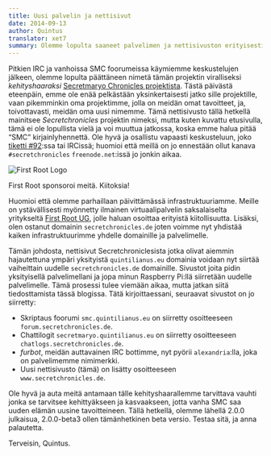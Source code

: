 ```yaml
---
title: Uusi palvelin ja nettisivut
date: 2014-09-13
author: Quintus
translator: xet7
summary: Olemme lopulta saaneet palvelimen ja nettisivuston erityisesti omaa kehityshaaraamme varten.
---
```


Pitkien IRC ja vanhoissa SMC foorumeissa käymiemme keskustelujen jälkeen, olemme lopulta 
päättäneen nimetä tämän projektin viralliseksi _kehityshaaraksi_ [Secretmaryo 
Chronicles projektista][1]. Tästä päivästä eteenpäin, emme ole enää pelkästään yksinkertaisesti 
jatko sille projektille, vaan pikemminkin oma projektimme, jolla on 
meidän omat tavoitteet, ja, toivottavasti, meidän oma uusi nimemme. Tämä nettisivusto 
tällä hetkellä mainitsee _Secretchronicles_ projektin nimeksi, 
mutta kuten kuvattu etusivulla, tämä ei ole lopullista vielä ja voi 
muuttua jatkossa, koska emme halua pitää “SMC” 
kirjainlyhennettä. Ole hyvä ja osallistu vapaasti keskusteluun, joko 
[tiketti #92][2]:ssa tai IRCissä; huomioi että meillä on jo ennestään ollut kanava 
`#secretchronicles` `freenode.net`:issä jo jonkin aikaa.

<div class="img-right">
<img
src="/assets/news-images/2014-09-13-new-server-and-website_firstroot.png"
alt="First Root Logo"/>
<p>First Root sponsoroi meitä. Kiitoksia!</p>
</div>

Huomioi että olemme parhaillaan päivittämässä infrastruktuuriamme. Meille on 
ystävällisesti myönnetty ilmainen virtuaalipalvelin saksalaiselta yritykseltä [First 
Root UG][3], jolle haluan osoittaa erityistä kiitollisuutta. Lisäksi, olen 
ostanut domainin `secretchronicles.de` joten voimme nyt 
yhdistää kaiken infrastruktuurimme yhdelle domainille ja palvelimelle.

Tämän johdosta, nettisivut Secretchroniclesista jotka olivat 
aiemmin hajautettuna ympäri yksityistä `quintilianus.eu` domainia voidaan 
nyt siirtää vaiheittain uudelle `secretchronicles.de` 
domainille. Sivustot joita pidin yksityisellä palvelimellani ja jopa minun Raspberry 
Pi:llä siirretään uudelle palvelimelle. Tämä prosessi tulee viemään aikaa, 
mutta jatkan siitä tiedosttamista tässä blogissa. Tätä kirjoittaessani, 
seuraavat sivustot on jo siirretty:

* Skriptaus foorumi `smc.quintilianus.eu` on siirretty osoitteeseen 
  `forum.secretchronicles.de`.
* Chattilogit `secretmaryo.quintilianus.eu` on siirretty osoitteeseen 
  `chatlogs.secretchronicles.de`.
* _furbot_, meidän auttavainen IRC bottimme, nyt pyörii `alexandria`:lla, joka on 
  palvelimemme nimimerkki.
* Uusi nettisivusto (tämä) on lisätty osoitteeseen `www.secretchronicles.de`. 

Ole hyvä ja auta meitä antamaan tälle kehityshaarallemme tarvittava vauhti jonka se tarvitsee 
kehittyäkseen ja kasvaakseen, jotta vanha SMC saa uuden elämän uusine 
tavoitteineen. Tällä hetkellä, olemme lähellä 2.0.0 julkaisua, 
2.0.0-beta3 ollen tämänhetkinen beta versio. Testaa sitä, ja anna 
palautetta.

Terveisin,
Quintus.

[1]: http://www.secretmaryo.org
[2]: https://github.com/Secretchronicles/TSC/issues/92
[3]: http://www.first-root.com
